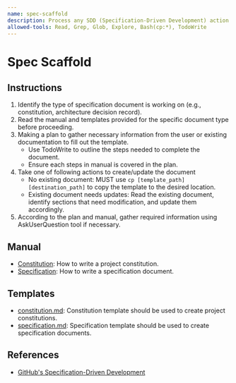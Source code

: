 ```yaml
---
name: spec-scaffold
description: Process any SDD (Specification-Driven Development) action to setup any spec-related document. Always use this skill to scaffold templates instead of creating from scratch, usually for constitution, specification documents, architecture decision records, technology plans.
allowed-tools: Read, Grep, Glob, Explore, Bash(cp:*), TodoWrite
---
```


# Spec Scaffold

## Instructions

1. Identify the type of specification document is working on (e.g., constitution, architecture decision record).
2. Read the manual and templates provided for the specific document type before proceeding.
3. Making a plan to gather necessary information from the user or existing documentation to fill out the template.
    - Use TodoWrite to outline the steps needed to complete the document.
    - Ensure each steps in manual is covered in the plan.
4. Take one of following actions to create/update the document
    - No existing document: MUST use `cp [template_path] [destination_path]` to copy the template to the desired location.
    - Existing document needs updates: Read the existing document, identify sections that need modification, and update them accordingly.
5. According to the plan and manual, gather required information using AskUserQuestion tool if necessary.

## Manual

- [Constitution](./references/constitution.md): How to write a project constitution.
- [Specification](./references/specification.md): How to write a specification document.

## Templates

- [constitution.md](./templates/constitution.md): Constitution template should be used to create project constitutions.
- [specification.md](./templates/specification.md): Specification template should be used to create specification documents.

## References

- [GitHub's Specification-Driven Development](https://github.com/github/spec-kit/blob/main/spec-driven.md)
